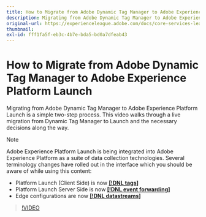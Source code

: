 ```yaml
---
title: How to Migrate from Adobe Dynamic Tag Manager to Adobe Experience Platform Launch
description: Migrating from Adobe Dynamic Tag Manager to Adobe Experience Platform Launch is a simple two-step process. This video walks through a live migration from Dynamic Tag Manager to Launch and the necessary decisions along the way.
original-url: https://experienceleague.adobe.com/docs/core-services-learn/tutorials/launch-web/migrate-from-dynamic-tag-manager-to-launch.html
thumbnail:
exl-id: fff1fa5f-eb3c-4b7e-bda5-bd0a7dfeab43
---
```

# How to Migrate from Adobe Dynamic Tag Manager to Adobe Experience Platform Launch

Migrating from Adobe Dynamic Tag Manager to Adobe Experience Platform Launch is a simple two-step process. This video walks through a live migration from Dynamic Tag Manager to Launch and the necessary decisions along the way.

>[!NOTE]
>
>Adobe Experience Platform Launch is being integrated into Adobe Experience Platform as a suite of data collection technologies. Several terminology changes have rolled out in the interface which you should be aware of while using this content:
>
> * Platform Launch (Client Side) is now **[[!DNL tags]](https://experienceleague.adobe.com/docs/launch/using/home.html)** 
> * Platform Launch Server Side is now **[[!DNL event forwarding]](https://experienceleague.adobe.com/docs/launch/using/server-side-info/server-side-overview.html)** 
> * Edge configurations  are now **[[!DNL datastreams]](https://experienceleague.adobe.com/docs/experience-platform/edge/fundamentals/datastreams.html)**

>[!VIDEO](https://video.tv.adobe.com/v/25861?quality=12&learn=on)
